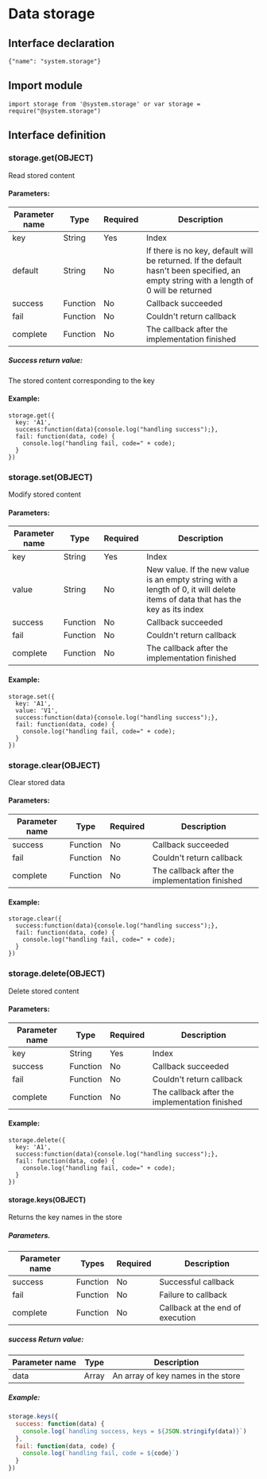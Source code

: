 # Data storage

## Interface declaration

```
{"name": "system.storage"}
```

## Import module

```
import storage from '@system.storage' or var storage = require("@system.storage")
```

## Interface definition

### storage.get(OBJECT)

Read stored content

#### Parameters:

| Parameter name | Type     | Required | Description                              |
| -------------- | -------- | -------- | ---------------------------------------- |
| key            | String   | Yes      | Index                                    |
| default        | String   | No       | If there is no key, default will be returned. If the default hasn't been specified, an empty string with a length of 0 will be returned |
| success        | Function | No       | Callback succeeded                       |
| fail           | Function | No       | Couldn't return callback                 |
| complete       | Function | No       | The callback after the implementation finished |

##### Success return value:

The stored content corresponding to the key

#### Example:

```
storage.get({
  key: 'A1',
  success:function(data){console.log("handling success");},
  fail: function(data, code) {
    console.log("handling fail, code=" + code);
  }
})
```

### storage.set(OBJECT)

Modify stored content

#### Parameters:

| Parameter name | Type     | Required | Description                              |
| -------------- | -------- | -------- | ---------------------------------------- |
| key            | String   | Yes      | Index                                    |
| value          | String   | No       | New value. If the new value is an empty string with a length of 0, it will delete items of data that has the key as its index |
| success        | Function | No       | Callback succeeded                       |
| fail           | Function | No       | Couldn't return callback                 |
| complete       | Function | No       | The callback after the implementation finished |

#### Example:

```
storage.set({
  key: 'A1',
  value: 'V1',
  success:function(data){console.log("handling success");},
  fail: function(data, code) {
    console.log("handling fail, code=" + code);
  }
})
```

### storage.clear(OBJECT)

Clear stored data

#### Parameters:

| Parameter name | Type     | Required | Description                              |
| -------------- | -------- | -------- | ---------------------------------------- |
| success        | Function | No       | Callback succeeded                       |
| fail           | Function | No       | Couldn't return callback                 |
| complete       | Function | No       | The callback after the implementation finished |

#### Example:

```
storage.clear({
  success:function(data){console.log("handling success");},
  fail: function(data, code) {
    console.log("handling fail, code=" + code);
  }
})
```

### storage.delete(OBJECT)

Delete stored content

#### Parameters:

| Parameter name | Type     | Required | Description                              |
| -------------- | -------- | -------- | ---------------------------------------- |
| key            | String   | Yes      | Index                                    |
| success        | Function | No       | Callback succeeded                       |
| fail           | Function | No       | Couldn't return callback                 |
| complete       | Function | No       | The callback after the implementation finished |

#### Example:

```
storage.delete({
  key: 'A1',
  success:function(data){console.log("handling success");},
  fail: function(data, code) {
    console.log("handling fail, code=" + code);
  }
})
```

#### storage.keys(OBJECT)

Returns the key names in the store

##### Parameters.

| Parameter name| Types| Required| Description
|----------|----------|----------|----------
| success| Function| No| Successful callback
| fail| Function| No| Failure to callback
| complete| Function| No| Callback at the end of execution

##### success Return value:

| Parameter name   | Type  | Description  |
| -------- | ----- | -------------------------------------- |
| data | Array<string> | An array of key names in the store |

##### Example:

```javascript
storage.keys({
  success: function(data) {
    console.log(`handling success, keys = ${JSON.stringify(data)}`)
  },
  fail: function(data, code) {
    console.log(`handling fail, code = ${code}`)
  }
})
```
